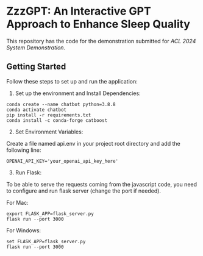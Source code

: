 # ZzzGPT: An Interactive GPT Approach to Enhance Sleep Quality

This repository has the code for the demonstration submitted for _ACL 2024 System Demonstration_.

## Getting Started
Follow these steps to set up and run the application:


1. Set up the environment and Install Dependencies:


```
conda create --name chatbot python=3.8.8
conda activate chatbot
pip install -r requirements.txt 
conda install -c conda-forge catboost
```

2. Set Environment Variables:
   
Create a file named api.env in your project root directory and add the following line:

```OPENAI_API_KEY='your_openai_api_key_here'```

3. Run Flask: 

To be able to serve the requests coming from the javascript code, you need to configure and run flask server (change the port if needed).

For Mac:


```
export FLASK_APP=flask_server.py
flask run --port 3000
```

For Windows: 
```
set FLASK_APP=flask_server.py
flask run --port 3000
```


